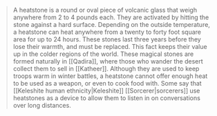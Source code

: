 > A heatstone is a round or oval piece of volcanic glass that weigh anywhere from 2 to 4 pounds each. They are activated by hitting the stone against a hard surface. Depending on the outside temperature, a heatstone can heat anywhere from a twenty to forty foot square area for up to 24 hours. These stones last three years before they lose their warmth, and must be replaced. This fact keeps their value up in the colder regions of the world. These magical stones are formed naturally in [[Qadira]], where those who wander the desert collect them to sell in [[Katheer]].
> Although they are used to keep troops warm in winter battles, a heatstone cannot offer enough heat to be used as a weapon, or even to cook food with. Some say that [[Keleshite human ethnicity|Keleshite]] [[Sorcerer|sorcerers]] use heatstones as a device to allow them to listen in on conversations over long distances.







